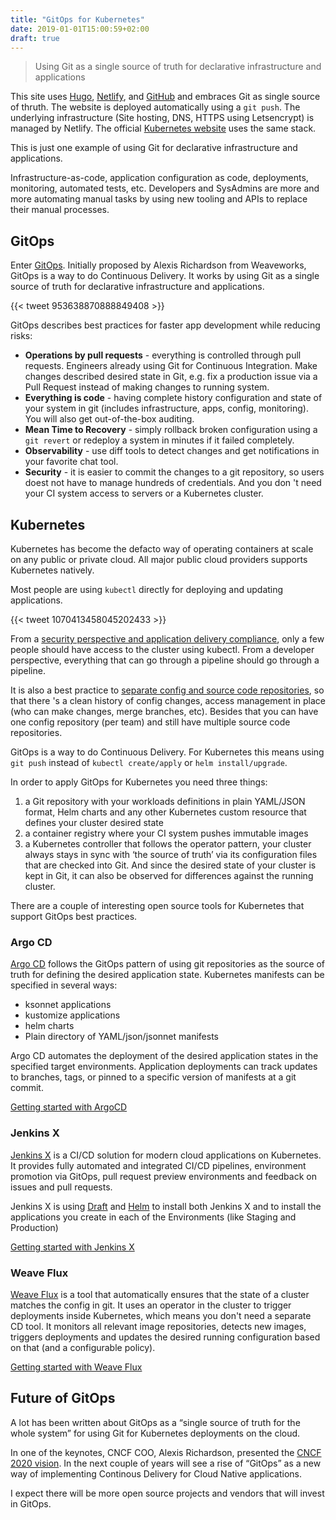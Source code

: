 ```yaml
---
title: "GitOps for Kubernetes"
date: 2019-01-01T15:00:59+02:00
draft: true
---
```


> Using Git as a single source of truth for declarative infrastructure and applications

This site uses [Hugo](https://gohugo.io/), [Netlify](https://www.netlify.com/), and [GitHub](https://github.com/avthart/cloud-native-engineering) and embraces Git as single source of thruth. The website is deployed automatically using a `git push`. The underlying infrastructure (Site hosting, DNS, HTTPS using Letsencrypt) is managed by Netlify. The official [Kubernetes website](https://github.com/kubernetes/website) uses the same stack.

This is just one example of using Git for declarative infrastructure and applications. 

Infrastructure-as-code, application configuration as code, deployments, monitoring, automated tests, etc. Developers and SysAdmins are more and more automating manual tasks by using new tooling and APIs to replace their manual processes.

## GitOps

Enter [GitOps](https://www.weave.works/technologies/gitops/). Initially proposed by Alexis Richardson from Weaveworks, GitOps is a way to do Continuous Delivery. It works by using Git as a single source of truth for declarative infrastructure and applications.  

{{< tweet 953638870888849408 >}}

GitOps describes best practices for faster app development while reducing risks:

* **Operations by pull requests** - everything is controlled through pull requests. Engineers already using Git for Continuous Integration. Make changes described desired state in Git, e.g. fix a production issue via a Pull Request instead of making changes to running system.
* **Everything is code** - having complete history configuration and state of your system in git (includes infrastructure, apps, config, monitoring). You will also get out-of-the-box auditing. 
* **Mean Time to Recovery** - simply rollback broken configuration using a `git revert` or redeploy a system in minutes if it failed completely.
* **Observability** - use diff tools to detect changes and get notifications in your favorite chat tool.
* **Security** - it is easier to commit the changes to a git repository, so users doest not have to manage hundreds of credentials. And you don 't need your CI system access to servers or a Kubernetes cluster. 

## Kubernetes

Kubernetes has become the defacto way of operating containers at scale on any public or private cloud. All major public cloud providers supports Kubernetes natively.

Most people are using `kubectl` directly for deploying and updating  applications.

{{< tweet 1070413458045202433 >}}

From a [security perspective and application delivery compliance](https://www.weave.works/blog/gitops-compliance-and-secure-cicd), only a few people should have access to the cluster using kubectl. From a developer perspective, everything that can go through a pipeline should go through a pipeline.

It is also a best practice to [separate config and source code repositories](https://github.com/argoproj/argo-cd/blob/master/docs/best_practices.md#separating-config-vs-source-code-repositories), so that there 's a clean history of config changes, access management in place (who can make changes, merge branches, etc). Besides that you can have one config repository (per team) and still have multiple source code repositories.

GitOps is a way to do Continuous Delivery. For Kubernetes this means using `git push` instead of `kubectl create/apply` or `helm install/upgrade`.

In order to apply GitOps for Kubernetes you need three things:

1. a Git repository with your workloads definitions in plain YAML/JSON format, Helm charts and any other Kubernetes custom resource that defines your cluster desired state
2. a container registry where your CI system pushes immutable images 
3. a Kubernetes controller that follows the operator pattern, your cluster always stays in sync with ‘the source of truth’ via its configuration files that are checked into Git. And since the desired state of your cluster is kept in Git, it can also be observed for differences against the running cluster.

There are a couple of interesting open source tools for Kubernetes that support GitOps best practices.

### Argo CD
[Argo CD](https://github.com/argoproj/argo-cd) follows the GitOps pattern of using git repositories as the source of truth for defining the desired application state. Kubernetes manifests can be specified in several ways:

* ksonnet applications
* kustomize applications
* helm charts
* Plain directory of YAML/json/jsonnet manifests

Argo CD automates the deployment of the desired application states in the specified target environments. Application deployments can track updates to branches, tags, or pinned to a specific version of manifests at a git commit.

[Getting started with ArgoCD](https://github.com/argoproj/argo-cd/blob/master/docs/getting_started.md)

### Jenkins X
[Jenkins X](https://jenkins-x.io/) is a CI/CD solution for modern cloud applications on Kubernetes. It provides fully automated and integrated CI/CD pipelines, environment promotion via GitOps, pull request preview environments and feedback on issues and pull requests. 

Jenkins X is using [Draft](https://draft.sh/) and [Helm](https://helm.sh/) to install both Jenkins X and to install the applications you create in each of the Environments (like Staging and Production)

[Getting started with Jenkins X](https://jenkins-x.io/getting-started/)

### Weave Flux
[Weave Flux](https://github.com/weaveworks/flux) is a tool that automatically ensures that the state of a cluster matches the config in git. It uses an operator in the cluster to trigger deployments inside Kubernetes, which means you don't need a separate CD tool. It monitors all relevant image repositories, detects new images, triggers deployments and updates the desired running configuration based on that (and a configurable policy).

[Getting started with Weave Flux](https://github.com/weaveworks/flux/blob/master/site/get-started.md)

## Future of GitOps

A lot has been written about GitOps as a “single source of truth for the whole system” for using Git for Kubernetes deployments on the cloud.

In one of the keynotes, CNCF COO, Alexis Richardson, presented the [CNCF 2020 vision](https://www.youtube.com/watch?v=qUK-F40oLVQ&t=752s). In the next couple of years will see a rise of “GitOps” as a new way of implementing Continous Delivery for Cloud Native applications.

I expect there will be more open source projects and vendors that will invest in GitOps.




